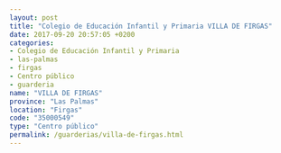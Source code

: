 ```yaml
---
layout: post
title: "Colegio de Educación Infantil y Primaria VILLA DE FIRGAS"
date: 2017-09-20 20:57:05 +0200
categories:
- Colegio de Educación Infantil y Primaria
- las-palmas
- firgas
- Centro público
- guarderia
name: "VILLA DE FIRGAS"
province: "Las Palmas"
location: "Firgas"
code: "35000549"
type: "Centro público"
permalink: /guarderias/villa-de-firgas.html
---
```

